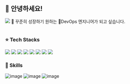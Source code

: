 ## 👋 안녕하세요!
<img src="https://img.shields.io/badge/dbstjr0773@gmail.com-EA4335?style=flat&logo=gmail&logoColor=white">
💪 꾸준히 성장하기 원하는 🔧DevOps 엔지니어가 되고 싶습니다.

#
### ⭐ Tech Stacks
<img src="https://img.shields.io/badge/C-A8B9CC?style=flat&logo=c&logoColor=white"> <img src="https://img.shields.io/badge/C++-00599C?style=flat&logo=cplusplus&logoColor=white"> <img src="https://img.shields.io/badge/Amazon AWS-232F3E?style=flat&logo=Amazon AWS&logoColor=white"> <img src="https://img.shields.io/badge/Google Cloud-4285F4?style=flat&logo=Google Cloud&logoColor=white"> <img src="https://img.shields.io/badge/Microsoft Azure-0078D4?style=flat&logo=Microsoft Azure&logoColor=white"> <img src="https://img.shields.io/badge/Kubernetes-326CE5?style=flat&logo=kubernetes&logoColor=white"> <img src="https://img.shields.io/badge/Docker-2496ED?style=flat&logo=docker&logoColor=white">
<img src="https://img.shields.io/badge/Linux-FCC624?style=flat&logo=linux&logoColor=white"> 

### 📓 Skills
![image](https://github.com/wack0910/wack0910/assets/37098903/19d47cdb-2718-4542-a486-9d416454b268)  ![image](https://github.com/wack0910/wack0910/assets/37098903/cb12291d-845f-4ed4-af2e-7bf623bfe070)
![image](https://github.com/wack0910/wack0910/assets/37098903/3ad7d116-039d-46e6-b530-baec8c62a48f)




